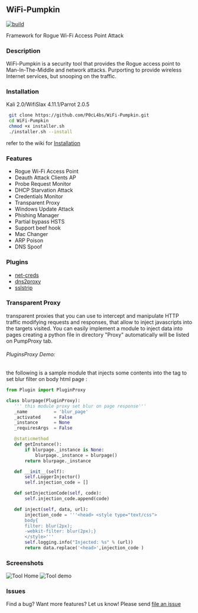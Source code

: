 WiFi-Pumpkin
---
[![build](https://travis-ci.org/P0cL4bs/WiFi-Pumpkin.svg)](https://travis-ci.org/P0cL4bs/WiFi-Pumpkin/)

Framework for Rogue Wi-Fi Access Point Attack
### Description
WiFi-Pumpkin is a security tool that provides the Rogue access point to Man-In-The-Middle and network attacks. Purporting to provide wireless Internet services, but snooping on the traffic.
### Installation

Kali 2.0/WifiSlax 4.11.1/Parrot 2.0.5

```sh
 git clone https://github.com/P0cL4bs/WiFi-Pumpkin.git
 cd WiFi-Pumpkin
 chmod +x installer.sh
 ./installer.sh --install
```
refer to the wiki for [Installation](https://github.com/P0cL4bs/WiFi-Pumpkin/wiki/Installation)

### Features
* Rogue Wi-Fi Access Point
* Deauth Attack Clients AP 
* Probe Request Monitor
* DHCP Starvation Attack
* Credentials Monitor
* Transparent Proxy
* Windows Update Attack
* Phishing Manager
* Partial bypass HSTS
* Support beef hook
* Mac Changer 
* ARP Poison 
* DNS Spoof 
### Plugins
- [net-creds](https://github.com/DanMcInerney/net-creds)
- [dns2proxy](https://github.com/LeonardoNve/dns2proxy)
- [sslstrip](https://github.com/xtr4nge/sslstrip)

### Transparent Proxy
 transparent proxies that you can use to intercept and manipulate HTTP traffic modifying requests and responses, that allow to inject javascripts into the targets visited.  You can easily implement a module to inject data into pages creating a python file in directory "Proxy" automatically will be listed on PumpProxy tab.
 ###### PluginsProxy Demo:
 the following is a sample module that injects some contents into the <head> tag to set blur filter on body html page :
 ``` python
from Plugin import PluginProxy

class blurpage(PluginProxy):
    ''' this module proxy set blur on page response'''
    _name          = 'blur_page'
    _activated     = False
    _instance      = None
    _requiresArgs  = False

    @staticmethod
    def getInstance():
        if blurpage._instance is None:
            blurpage._instance = blurpage()
        return blurpage._instance

    def __init__(self):
        self.LoggerInjector()
        self.injection_code = []

    def setInjectionCode(self, code):
        self.injection_code.append(code)

    def inject(self, data, url):
        injection_code = '''<head> <style type="text/css">
        body{
		filter: blur(2px);
		-webkit-filter: blur(2px);}
		</style>'''
        self.logging.info("Injected: %s" % (url))
        return data.replace('<head>',injection_code )

```
 
### Screenshots
![Tool Home](https://dl.dropboxusercontent.com/u/97321327/evil/evil7.1.png)
![Tool demo](https://dl.dropboxusercontent.com/u/97321327/evil/demo7.1.png)
### Issues
Find a bug? Want more features?  Let us know! Please send [file an issue](https://github.com/P0cL4bs/WiFi-Pumpkin/issues/new) 
